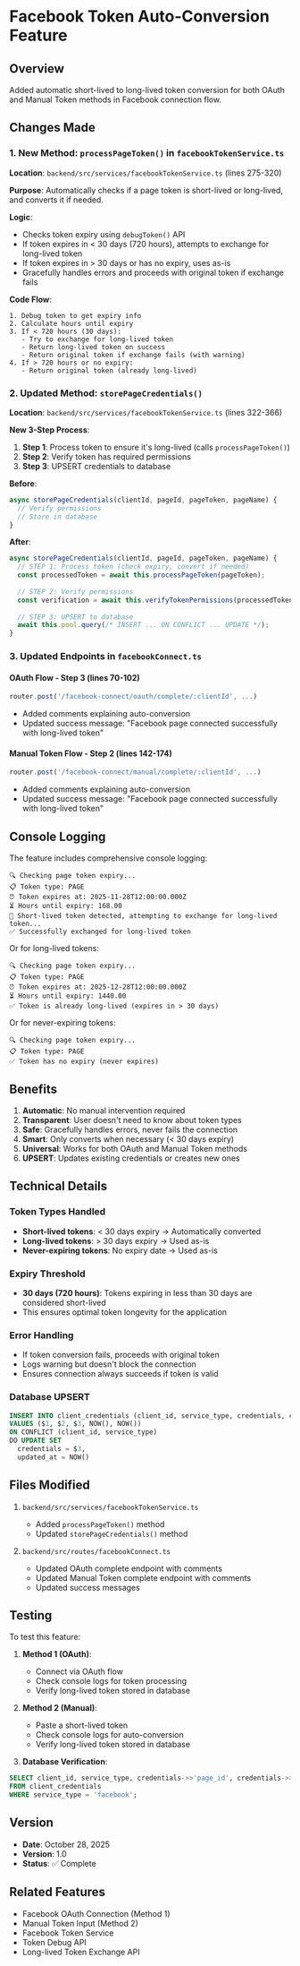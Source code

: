 # Facebook Token Auto-Conversion Feature

## Overview
Added automatic short-lived to long-lived token conversion for both OAuth and Manual Token methods in Facebook connection flow.

## Changes Made

### 1. New Method: `processPageToken()` in `facebookTokenService.ts`

**Location**: `backend/src/services/facebookTokenService.ts` (lines 275-320)

**Purpose**: Automatically checks if a page token is short-lived or long-lived, and converts it if needed.

**Logic**:
- Checks token expiry using `debugToken()` API
- If token expires in < 30 days (720 hours), attempts to exchange for long-lived token
- If token expires in > 30 days or has no expiry, uses as-is
- Gracefully handles errors and proceeds with original token if exchange fails

**Code Flow**:
```
1. Debug token to get expiry info
2. Calculate hours until expiry
3. If < 720 hours (30 days):
   - Try to exchange for long-lived token
   - Return long-lived token on success
   - Return original token if exchange fails (with warning)
4. If > 720 hours or no expiry:
   - Return original token (already long-lived)
```

### 2. Updated Method: `storePageCredentials()`

**Location**: `backend/src/services/facebookTokenService.ts` (lines 322-366)

**New 3-Step Process**:
1. **Step 1**: Process token to ensure it's long-lived (calls `processPageToken()`)
2. **Step 2**: Verify token has required permissions
3. **Step 3**: UPSERT credentials to database

**Before**:
```typescript
async storePageCredentials(clientId, pageId, pageToken, pageName) {
  // Verify permissions
  // Store in database
}
```

**After**:
```typescript
async storePageCredentials(clientId, pageId, pageToken, pageName) {
  // STEP 1: Process token (check expiry, convert if needed)
  const processedToken = await this.processPageToken(pageToken);
  
  // STEP 2: Verify permissions
  const verification = await this.verifyTokenPermissions(processedToken);
  
  // STEP 3: UPSERT to database
  await this.pool.query(/* INSERT ... ON CONFLICT ... UPDATE */);
}
```

### 3. Updated Endpoints in `facebookConnect.ts`

#### OAuth Flow - Step 3 (lines 70-102)
```typescript
router.post('/facebook-connect/oauth/complete/:clientId', ...)
```
- Added comments explaining auto-conversion
- Updated success message: "Facebook page connected successfully with long-lived token"

#### Manual Token Flow - Step 2 (lines 142-174)
```typescript
router.post('/facebook-connect/manual/complete/:clientId', ...)
```
- Added comments explaining auto-conversion
- Updated success message: "Facebook page connected successfully with long-lived token"

## Console Logging

The feature includes comprehensive console logging:

```
🔍 Checking page token expiry...
📋 Token type: PAGE
⏰ Token expires at: 2025-11-28T12:00:00.000Z
⏳ Hours until expiry: 168.00
🔄 Short-lived token detected, attempting to exchange for long-lived token...
✅ Successfully exchanged for long-lived token
```

Or for long-lived tokens:
```
🔍 Checking page token expiry...
📋 Token type: PAGE
⏰ Token expires at: 2025-12-28T12:00:00.000Z
⏳ Hours until expiry: 1440.00
✅ Token is already long-lived (expires in > 30 days)
```

Or for never-expiring tokens:
```
🔍 Checking page token expiry...
📋 Token type: PAGE
✅ Token has no expiry (never expires)
```

## Benefits

1. **Automatic**: No manual intervention required
2. **Transparent**: User doesn't need to know about token types
3. **Safe**: Gracefully handles errors, never fails the connection
4. **Smart**: Only converts when necessary (< 30 days expiry)
5. **Universal**: Works for both OAuth and Manual Token methods
6. **UPSERT**: Updates existing credentials or creates new ones

## Technical Details

### Token Types Handled
- **Short-lived tokens**: < 30 days expiry → Automatically converted
- **Long-lived tokens**: > 30 days expiry → Used as-is
- **Never-expiring tokens**: No expiry date → Used as-is

### Expiry Threshold
- **30 days (720 hours)**: Tokens expiring in less than 30 days are considered short-lived
- This ensures optimal token longevity for the application

### Error Handling
- If token conversion fails, proceeds with original token
- Logs warning but doesn't block the connection
- Ensures connection always succeeds if token is valid

### Database UPSERT
```sql
INSERT INTO client_credentials (client_id, service_type, credentials, created_at, updated_at)
VALUES ($1, $2, $3, NOW(), NOW())
ON CONFLICT (client_id, service_type)
DO UPDATE SET 
  credentials = $3,
  updated_at = NOW()
```

## Files Modified

1. `backend/src/services/facebookTokenService.ts`
   - Added `processPageToken()` method
   - Updated `storePageCredentials()` method

2. `backend/src/routes/facebookConnect.ts`
   - Updated OAuth complete endpoint with comments
   - Updated Manual Token complete endpoint with comments
   - Updated success messages

## Testing

To test this feature:

1. **Method 1 (OAuth)**:
   - Connect via OAuth flow
   - Check console logs for token processing
   - Verify long-lived token stored in database

2. **Method 2 (Manual)**:
   - Paste a short-lived token
   - Check console logs for auto-conversion
   - Verify long-lived token stored in database

3. **Database Verification**:
```sql
SELECT client_id, service_type, credentials->>'page_id', credentials->>'page_name', updated_at
FROM client_credentials 
WHERE service_type = 'facebook';
```

## Version
- **Date**: October 28, 2025
- **Version**: 1.0
- **Status**: ✅ Complete

## Related Features
- Facebook OAuth Connection (Method 1)
- Manual Token Input (Method 2)
- Facebook Token Service
- Token Debug API
- Long-lived Token Exchange API

